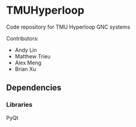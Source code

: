 # TMUHyperloop
Code repository for TMU Hyperloop GNC systems

Contributors:
- Andy Lin
- Matthew Trieu
- Alex Meng
- Brian Xu

## Dependencies

### Libraries
PyQt
